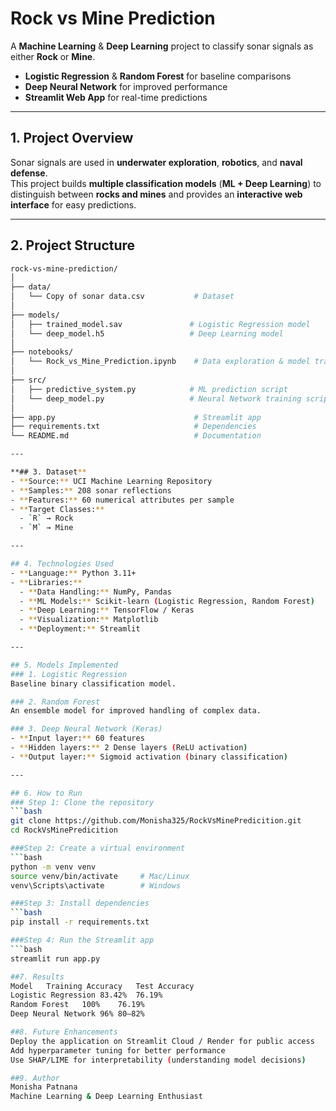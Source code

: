 # Rock vs Mine Prediction

A **Machine Learning** & **Deep Learning** project to classify sonar signals as either **Rock** or **Mine**.

- **Logistic Regression** & **Random Forest** for baseline comparisons  
- **Deep Neural Network** for improved performance  
- **Streamlit Web App** for real-time predictions  

---

## 1. Project Overview
Sonar signals are used in **underwater exploration**, **robotics**, and **naval defense**.  
This project builds **multiple classification models** (**ML + Deep Learning**) to distinguish between **rocks and mines** and provides an **interactive web interface** for easy predictions.

---

## 2. Project Structure
```bash
rock-vs-mine-prediction/
│
├── data/
│   └── Copy of sonar data.csv           # Dataset
│
├── models/
│   ├── trained_model.sav               # Logistic Regression model
│   └── deep_model.h5                   # Deep Learning model
│
├── notebooks/
│   └── Rock_vs_Mine_Prediction.ipynb    # Data exploration & model training
│
├── src/
│   ├── predictive_system.py            # ML prediction script
│   └── deep_model.py                   # Neural Network training script
│
├── app.py                               # Streamlit app
├── requirements.txt                     # Dependencies
└── README.md                            # Documentation

---

**## 3. Dataset**
- **Source:** UCI Machine Learning Repository  
- **Samples:** 208 sonar reflections  
- **Features:** 60 numerical attributes per sample  
- **Target Classes:**  
  - `R` → Rock  
  - `M` → Mine  

---

## 4. Technologies Used
- **Language:** Python 3.11+  
- **Libraries:**  
  - **Data Handling:** NumPy, Pandas  
  - **ML Models:** Scikit-learn (Logistic Regression, Random Forest)  
  - **Deep Learning:** TensorFlow / Keras  
  - **Visualization:** Matplotlib  
  - **Deployment:** Streamlit  

---

## 5. Models Implemented
### 1. Logistic Regression
Baseline binary classification model.

### 2. Random Forest
An ensemble model for improved handling of complex data.

### 3. Deep Neural Network (Keras)
- **Input layer:** 60 features  
- **Hidden layers:** 2 Dense layers (ReLU activation)  
- **Output layer:** Sigmoid activation (binary classification)  

---

## 6. How to Run
### Step 1: Clone the repository
```bash
git clone https://github.com/Monisha325/RockVsMinePredicition.git
cd RockVsMinePredicition

###Step 2: Create a virtual environment
```bash
python -m venv venv
source venv/bin/activate     # Mac/Linux
venv\Scripts\activate        # Windows

###Step 3: Install dependencies
```bash
pip install -r requirements.txt

###Step 4: Run the Streamlit app
```bash
streamlit run app.py

##7. Results
Model	Training Accuracy	Test Accuracy
Logistic Regression	83.42%	76.19%
Random Forest	100%	76.19%
Deep Neural Network	96%	80–82%

##8. Future Enhancements
Deploy the application on Streamlit Cloud / Render for public access
Add hyperparameter tuning for better performance
Use SHAP/LIME for interpretability (understanding model decisions)

##9. Author
Monisha Patnana
Machine Learning & Deep Learning Enthusiast

